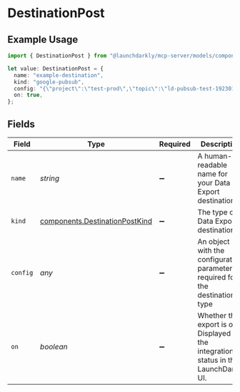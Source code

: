 # DestinationPost

## Example Usage

```typescript
import { DestinationPost } from "@launchdarkly/mcp-server/models/components";

let value: DestinationPost = {
  name: "example-destination",
  kind: "google-pubsub",
  config: "{\"project\":\"test-prod\",\"topic\":\"ld-pubsub-test-192301\"}",
  on: true,
};
```

## Fields

| Field                                                                                 | Type                                                                                  | Required                                                                              | Description                                                                           | Example                                                                               |
| ------------------------------------------------------------------------------------- | ------------------------------------------------------------------------------------- | ------------------------------------------------------------------------------------- | ------------------------------------------------------------------------------------- | ------------------------------------------------------------------------------------- |
| `name`                                                                                | *string*                                                                              | :heavy_minus_sign:                                                                    | A human-readable name for your Data Export destination                                | example-destination                                                                   |
| `kind`                                                                                | [components.DestinationPostKind](../../models/components/destinationpostkind.md)      | :heavy_minus_sign:                                                                    | The type of Data Export destination                                                   | google-pubsub                                                                         |
| `config`                                                                              | *any*                                                                                 | :heavy_minus_sign:                                                                    | An object with the configuration parameters required for the destination type         | {"project":"test-prod","topic":"ld-pubsub-test-192301"}                               |
| `on`                                                                                  | *boolean*                                                                             | :heavy_minus_sign:                                                                    | Whether the export is on. Displayed as the integration status in the LaunchDarkly UI. | true                                                                                  |